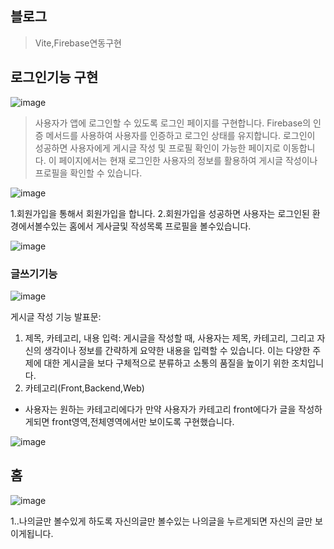 

## 블로그 
> Vite,Firebase연동구현


## 로그인기능 구현
![image](https://github.com/qwa1822/Blog22/assets/58835205/c0c6d5f7-29b5-4234-966d-3621944e4d3b)

> 사용자가 앱에 로그인할 수 있도록 로그인 페이지를 구현합니다. Firebase의 인증 메서드를 사용하여 사용자를 인증하고 로그인 상태를 유지합니다.
로그인이 성공하면 사용자에게 게시글 작성 및 프로필 확인이 가능한 페이지로 이동합니다.
>이 페이지에서는 현재 로그인한 사용자의 정보를 활용하여 게시글 작성이나 프로필을 확인할 수 있습니다.

![image](https://github.com/qwa1822/Blog22/assets/58835205/feea5bc3-4815-4319-8d8e-4401fc9bcd33)

1.회원가입을 통해서 회원가입을 합니다.
2.회원가입을 성공하면 사용자는 로그인된 환경에서볼수있는 홈에서 게사글및 작성목록 프로필을 볼수있습니다.

![image](https://github.com/qwa1822/Blog22/assets/58835205/54a11db3-42ea-4208-8a4e-07dd892f01bb)





### 글쓰기기능
![image](https://github.com/qwa1822/Blog22/assets/58835205/16447e69-54ee-4e7b-8267-ef1c4011c1aa)

게시글 작성 기능 발표문:

1. 제목, 카테고리, 내용 입력:
게시글을 작성할 때, 사용자는 제목, 카테고리, 그리고 자신의 생각이나 정보를 간략하게 요약한 내용을 입력할 수 있습니다. 이는 다양한 주제에 대한 게시글을 보다 구체적으로 분류하고 소통의 품질을 높이기 위한 조치입니다.
2. 카테고리(Front,Backend,Web) 
-  사용자는 원하는 카테고리에다가 만약 사용자가 카테고리 front에다가 글을 작성하게되면 front영역,전체영역에서만 보이도록 구현했습니다.

  ![image](https://github.com/qwa1822/Blog22/assets/58835205/07a78680-33e4-4420-a263-348558b69ff0)


## 홈

![image](https://github.com/qwa1822/Blog22/assets/58835205/9d935167-b194-4df8-a106-a8969aa15c13)


1..나의글만 볼수있게 하도록 자신의글만 볼수있는 나의글을 누르게되면 자신의 글만 보이게됩니다.
